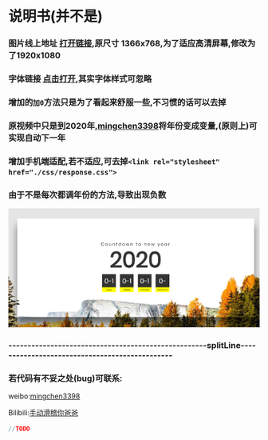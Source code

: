 # 说明书(并不是)
### 图片线上地址 [打开链接](https://drive.google.com/file/d/1VhbsPWgi4ZwgyXXrrJZIT9f00gtFKCaO/view),原尺寸 1366x768,为了适应高清屏幕,修改为了1920x1080

### 字体链接 [点击打开](https://fonts.google.com/specimen/Poppins?selection.family=Poppins),其实字体样式可忽略

### 增加的`加0`方法只是为了看起来舒服一些,不习惯的话可以去掉

### 原视频中只是到2020年,[mingchen3398](https://weibo.com/mingchen3398)将年份变成变量,(原则上)可实现自动下一年

### 增加手机端适配,若不适应,可去掉`<link rel="stylesheet" href="./css/response.css">`

### 由于不是每次都调年份的方法,导致出现负数
![Image text](./images/bug.png)

### ----------------------------------------------------splitLine-----------------------------------------------

### 若代码有不妥之处(bug)可联系:
weibo:[mingchen3398](https://weibo.com/mingchen3398)

Bilibili:[手动滑稽你爸爸](https://space.bilibili.com/86906776)

```js
//TODO
````